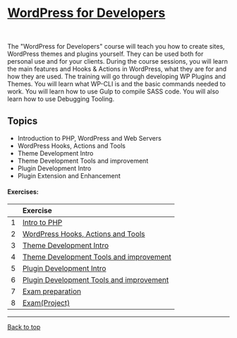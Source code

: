 # [WordPress for Developers](https://softuni.bg/trainings/4057/wordpress-for-developers-march-2023)

&nbsp;

The "WordPress for Developers" course will teach you how to create sites, WordPress themes and plugins yourself. They can be used both for personal use and for your clients. During the course sessions, you will learn the main features and Hooks & Actions in WordPress, what they are for and how they are used. The training will go through developing WP Plugins and Themes. You will learn what WP-CLI is and the basic commands needed to work. You will learn how to use Gulp to compile SASS code. You will also learn how to use Debugging Tooling.

## Topics

- Introduction to PHP, WordPress and Web Servers
- WordPress Hooks, Actions and Tools
- Theme Development Intro
- Theme Development Tools and improvement
- Plugin Development Intro
- Plugin Extension and Enhancement


#### Exercises:
| | Exercise | 
| ---: | :--- | 
| 1 | [Intro to PHP][1]                        |
| 2 | [WordPress Hooks, Actions and Tools][2]  |
| 3 | [Theme Development Intro][3]             |
| 4 | [Theme Development Tools and improvement][4] |
| 5 | [Plugin Development Intro][5]            |
| 6 | [Plugin Development Tools and improvement][6] |
| 7 | [Exam preparation][7]                    |
| 8 | [Exam(Project)][8]                       |

[1]: https://github.com/Krasipeace/SoftUni/blob/main/WordPress%20for%20Developers/1.%20Intro%20to%20PHP/intro%20to%20php.php
[2]: https://github.com/Krasipeace/SoftUni/blob/main/WordPress%20for%20Developers/2.%20Hooks%20Actions%20and%20Tools/Exercise.php
[3]: https://github.com/Krasipeace/SoftUni/tree/main/WordPress%20for%20Developers/3.%20Theme%20Development%20Intro/softuni-jobs
[4]: https://github.com/Krasipeace/SoftUni/tree/main/WordPress%20for%20Developers/4.%20Theme%20Development%20Improvement/softuni-jobs
[5]: https://github.com/Krasipeace/SoftUni/tree/main/WordPress%20for%20Developers/5.%20Plugin%20Development%20Intro/softuni-jobs
[6]: https://github.com/Krasipeace/SoftUni/tree/main/WordPress%20for%20Developers/6.%20Plugin%20Development%20Improvement
[7]: https://github.com/Krasipeace/SoftUni/tree/main/WordPress%20for%20Developers/7.%20Exam%20preparation
[8]: https://github.com/Krasipeace/Wordpress_For_Developers_Exam_Project

---

[Back to top](#)
